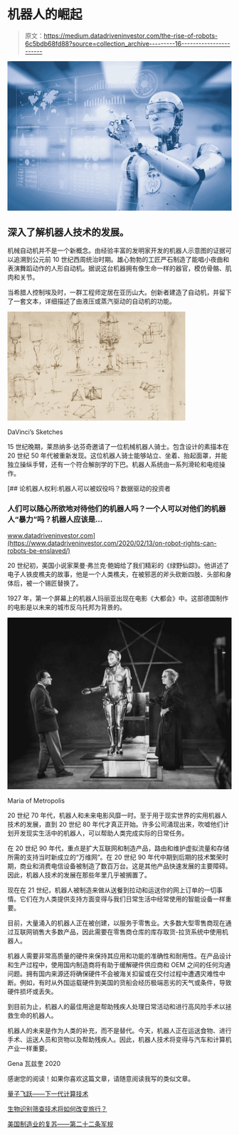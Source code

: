 # 机器人的崛起

> 原文：<https://medium.datadriveninvestor.com/the-rise-of-robots-6c5bdb68fd88?source=collection_archive---------16----------------------->

![](img/ca39b35cc3a76edc42513e5fad3be339.png)

## 深入了解机器人技术的发展。

机械自动机并不是一个新概念。由经验丰富的发明家开发的机器人示意图的证据可以追溯到公元前 10 世纪西周统治时期。雄心勃勃的工匠严石制造了能唱小夜曲和表演舞蹈动作的人形自动机。据说这台机器拥有像生命一样的器官，模仿骨骼、肌肉和关节。

当希腊人控制埃及时，一群工程师定居在亚历山大。创新者建造了自动机，并留下了一套文本，详细描述了由液压或蒸汽驱动的自动机的功能。

![](img/0e92e914236446ead644a7164713a604.png)

DaVinci’s Sketches

15 世纪晚期，莱昂纳多·达芬奇邀请了一位机械机器人骑士。包含设计的素描本在 20 世纪 50 年代被重新发现。这位机器人骑士能够站立、坐着、抬起面罩，并能独立操纵手臂，还有一个符合解剖学的下巴。机器人系统由一系列滑轮和电缆操作。

[](https://www.datadriveninvestor.com/2020/02/13/on-robot-rights-can-robots-be-enslaved/) [## 论机器人权利:机器人可以被奴役吗？数据驱动的投资者

### 人们可以随心所欲地对待他们的机器人吗？一个人可以对他们的机器人“暴力”吗？机器人应该是…

www.datadriveninvestor.com](https://www.datadriveninvestor.com/2020/02/13/on-robot-rights-can-robots-be-enslaved/) 

20 世纪初，美国小说家莱曼·弗兰克·鲍姆给了我们精彩的《绿野仙踪》。他讲述了电子人铁皮樵夫的故事，他是一个人类樵夫，在被邪恶的斧头砍断四肢、头部和身体后，被一个锡匠替换了。

1927 年，第一个屏幕上的机器人玛丽亚出现在电影《大都会》中。这部德国制作的电影是以未来的城市反乌托邦为背景的。

![](img/13affec3cbdeec1a30435dd52f3d0c98.png)

Maria of Metropolis

20 世纪 70 年代，机器人和未来电影风靡一时。至于用于现实世界的实用机器人技术的发展，直到 20 世纪 80 年代才真正开始。许多公司涌现出来，吹嘘他们计划开发现实生活中的机器人，可以帮助人类完成实际的日常任务。

在 20 世纪 90 年代，重点是扩大互联网和制造产品，路由和维护虚拟流量和存储所需的支持当时新成立的“万维网”。在 20 世纪 90 年代中期到后期的技术繁荣时期，商业和消费电信设备被制造了数百万台。这是其他产品快速发展的主要障碍。因此，机器人技术的发展在那些年里几乎被搁置了。

现在在 21 世纪，机器人被制造来做从送餐到拉动和运送你的网上订单的一切事情。它们在为人类提供支持方面变得与我们日常生活中经常使用的智能设备一样重要。

目前，大量涌入的机器人正在被创建，以服务于零售业。大多数大型零售商现在通过互联网销售大多数产品，因此需要在零售商仓库的库存取货-拉货系统中使用机器人。

机器人需要非常高质量的硬件来保持其应用和功能的准确性和耐用性。在产品设计和生产过程中，使用国内制造商将有助于缓解硬件供应商和 OEM 之间的任何沟通问题。拥有国内来源还将确保硬件不会被海关扣留或在交付过程中遭遇灾难性中断。例如，有时从外国运载硬件到美国的货船会经历极端恶劣的天气或条件，导致硬件损坏或丢失。

到目前为止，机器人的最佳用途是帮助残疾人处理日常活动和进行高风险手术以拯救生命的机器人。

机器人的未来是作为人类的补充，而不是替代。今天，机器人正在运送食物、进行手术、运送人员和货物以及帮助残疾人。因此，机器人技术将变得与汽车和计算机产业一样重要。

Gena 瓦兹奎 2020

感谢您的阅读！如果你喜欢这篇文章，请随意阅读我写的类似文章。

[量子飞跃——下一代计算技术](https://medium.com/datadriveninvestor/quantum-leap-the-next-generation-of-computing-781e647a4c57)

[生物识别筛查技术将如何改变旅行？](https://medium.com/swlh/how-will-biometric-screening-technology-change-travel-571b773a6f60)

[美国制造业的复苏——第二十二条军规](https://medium.com/@LegacyofGena/a-catch-22-the-resurgence-of-manufacturing-in-the-u-s-f195fffc70e)